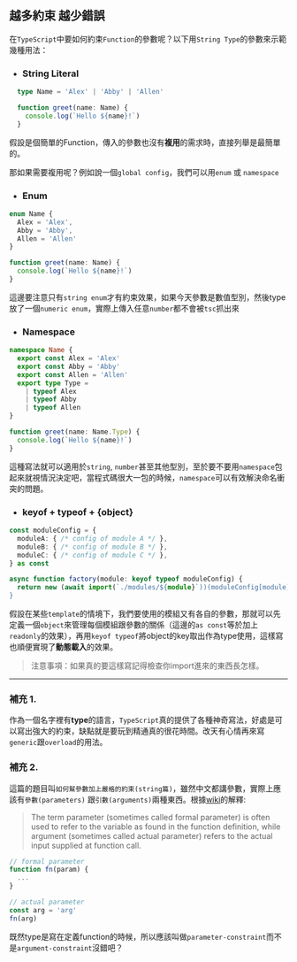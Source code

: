 ## 越多約束 越少錯誤

在`TypeScript`中要如何約束`Function`的參數呢？以下用`String Type`的參數來示範幾種用法：

- ### String Literal
```ts
  type Name = 'Alex' | 'Abby' | 'Allen'

  function greet(name: Name) {
    console.log(`Hello ${name}!`)
  }
```
假設是個簡單的Function，傳入的參數也沒有**複用**的需求時，直接列舉是最簡單的。

那如果需要複用呢？例如說一個`global config`，我們可以用`enum` 或 `namespace`

- ### Enum
```ts
enum Name {
  Alex = 'Alex',
  Abby = 'Abby',
  Allen = 'Allen'
}

function greet(name: Name) {
  console.log(`Hello ${name}!`)
}
```

這邊要注意只有`string enum`才有約束效果，如果今天參數是數值型別，然後type放了一個`numeric enum`，實際上傳入任意`number`都不會被`tsc`抓出來

- ### Namespace
```ts
namespace Name {
  export const Alex = 'Alex'
  export const Abby = 'Abby'
  export const Allen = 'Allen'
  export type Type =
    | typeof Alex
    | typeof Abby
    | typeof Allen
}

function greet(name: Name.Type) {
  console.log(`Hello ${name}!`)
}
```

這種寫法就可以適用於`string`, `number`甚至其他型別，至於要不要用`namespace`包起來就視情況決定吧，當程式碼很大一包的時候，`namespace`可以有效解決命名衝突的問題。

- ### keyof + typeof + {object}
```ts
const moduleConfig = {
  moduleA: { /* config of module A */ },
  moduleB: { /* config of module B */ },
  moduleC: { /* config of module C */ },
} as const

async function factory(module: keyof typeof moduleConfig) {
  return new (await import(`./modules/${module}`))(moduleConfig[module])
}
```
假設在某些`template`的情境下，我們要使用的模組又有各自的參數，那就可以先定義一個`object`來管理每個模組跟參數的關係（這邊的`as const`等於加上`readonly`的效果），再用`keyof typeof`將object的key取出作為type使用，這樣寫也順便實現了**動態載入**的效果。

> 注意事項：如果真的要這樣寫記得檢查你import進來的東西長怎樣。

---

### 補充 1.

作為一個名字裡有**type**的語言，`TypeScript`真的提供了各種神奇寫法，好處是可以寫出強大的約束，缺點就是要玩到精通真的很花時間。改天有心情再來寫`generic`跟`overload`的用法。

### 補充 2.

這篇的題目叫`如何幫參數加上嚴格的約束(string篇)`，雖然中文都講參數，實際上應該有`參數(parameters)` 跟`引數(arguments)`兩種東西。根據[wiki](https://en.wikipedia.org/wiki/Parameter_%28computer_programming%29#Parameters_and_arguments)的解釋:
> The term parameter (sometimes called formal parameter) is often used to refer to the variable as found in the function definition, while argument (sometimes called actual parameter) refers to the actual input supplied at function call.

```js
// formal parameter
function fn(param) {
  ...
}

// actual parameter
const arg = 'arg'
fn(arg)
```
既然type是寫在定義function的時候，所以應該叫做`parameter-constraint`而不是`argument-constraint`沒錯吧？